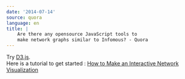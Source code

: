 ```yaml
---
date: '2014-07-14'
source: quora
language: en
title: |
    Are there any opensource JavaScript tools to
    make network graphs similar to Infomous? - Quora
---
```


Try [D3.js](http://d3js.org/).\
Here is a tutorial to get started : [How to Make an Interactive Network
Visualization](http://flowingdata.com/2012/08/02/how-to-make-an-interactive-network-visualization/)
